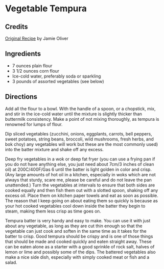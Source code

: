 # Vegetable Tempura 

## Credits

[Original Recipe](http://www.foodtv.com/recipes/re-c1/0,1724,14118,00.html "http://www.foodtv.com/recipes/re-c1/0,1724,14118,00.html") by Jamie Oliver

## Ingredients

- 7 ounces plain flour 
- 3 1/2 ounces corn flour 
- Ice-cold water, preferably soda or sparkling 
- 3 pounds of assorted vegetables (see below)

## Directions

Add all the flour to a bowl. With the handle of a spoon, or a chopstick, mix, and stir in the ice-cold water until the mixture is slightly thicker than buttermilk consistency. Make a point of not mixing thoroughly, as tempura is renowned for lumps of flour.   
  
 Dip sliced vegetables (zucchini, onions, eggplants, carrots, bell peppers, sweet potatoes, string beans, broccoli, wild mushrooms, fresh herbs, and bok choy) any vegetables will work but these are the most commonly used) into the batter mixture and shake off any excess.   
  
 Deep fry vegetables in a wok or deep fat fryer (you can use a frying pan if you do not have anything else, you just need about 7cm/3 inches of clean oil) at 200C/400F/Gas 6 until the batter is light golden in color and crisp. (Any large amounts of hot oil in a kitchen, especially in woks which are not always that sturdy, scare me, please be careful and do not leave the pan unattended.) Turn the vegetables at intervals to ensure that both sides are cooked equally and then fish them out with a slotted spoon, shaking off any excess oil. Place them on kitchen paper towels and eat as soon as possible. The reason that I keep going on about eating them so quickly is because as your hot cooked vegetables cool down inside the batter they begin to steam, making them less crisp as time goes on.  
  
 Tempura batter is very handy and easy to make. You can use it with just about any vegetable, as long as they are cut thin enough so that the vegetable can just cook and soften in the same time as it takes for the batter to crisp. Good tempura should be crispy and is one of those things that should be made and cooked quickly and eaten straight away. These can be eaten alone as a starter with a good sprinkle of rock salt, halves of lemon or lime and possibly some of the dips. The battered vegetables also make a nice side dish, especially with simply cooked meat or fish and a salad.

